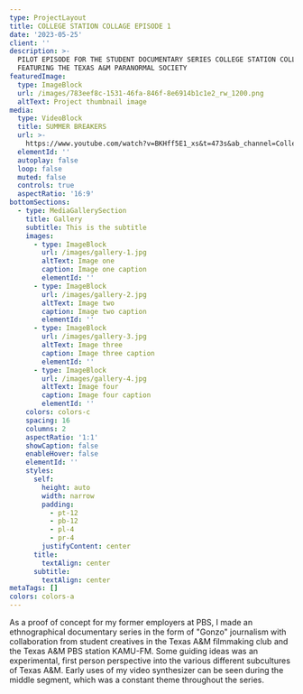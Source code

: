```yaml
---
type: ProjectLayout
title: COLLEGE STATION COLLAGE EPISODE 1
date: '2023-05-25'
client: ''
description: >-
  PILOT EPISODE FOR THE STUDENT DOCUMENTARY SERIES COLLEGE STATION COLLAGE.
  FEATURING THE TEXAS A&M PARANORMAL SOCIETY
featuredImage:
  type: ImageBlock
  url: /images/783eef8c-1531-46fa-846f-8e6914b1c1e2_rw_1200.png
  altText: Project thumbnail image
media:
  type: VideoBlock
  title: SUMMER BREAKERS
  url: >-
    https://www.youtube.com/watch?v=BKHff5E1_xs&t=473s&ab_channel=CollegeStationCollage
  elementId: ''
  autoplay: false
  loop: false
  muted: false
  controls: true
  aspectRatio: '16:9'
bottomSections:
  - type: MediaGallerySection
    title: Gallery
    subtitle: This is the subtitle
    images:
      - type: ImageBlock
        url: /images/gallery-1.jpg
        altText: Image one
        caption: Image one caption
        elementId: ''
      - type: ImageBlock
        url: /images/gallery-2.jpg
        altText: Image two
        caption: Image two caption
        elementId: ''
      - type: ImageBlock
        url: /images/gallery-3.jpg
        altText: Image three
        caption: Image three caption
        elementId: ''
      - type: ImageBlock
        url: /images/gallery-4.jpg
        altText: Image four
        caption: Image four caption
        elementId: ''
    colors: colors-c
    spacing: 16
    columns: 2
    aspectRatio: '1:1'
    showCaption: false
    enableHover: false
    elementId: ''
    styles:
      self:
        height: auto
        width: narrow
        padding:
          - pt-12
          - pb-12
          - pl-4
          - pr-4
        justifyContent: center
      title:
        textAlign: center
      subtitle:
        textAlign: center
metaTags: []
colors: colors-a
---
```

As a proof of concept for my former employers at PBS, I made an ethnographical documentary series in the form of "Gonzo" journalism with collaboration from student creatives in the Texas A\&M filmmaking club and the Texas A\&M PBS station KAMU-FM. Some guiding ideas was an experimental, first person perspective into the various different subcultures of Texas A\&M. Early uses of my video synthesizer can be seen during the middle segment, which was a constant theme throughout the series.
